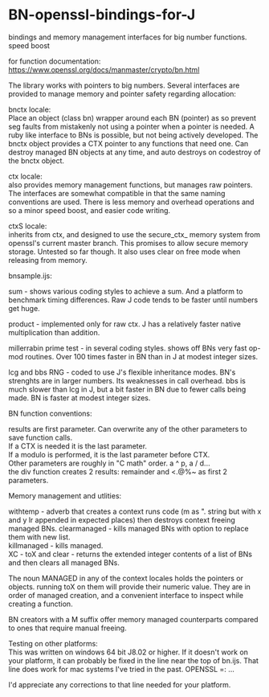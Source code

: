 # BN-openssl-bindings-for-J
bindings and memory management interfaces for big number functions.  speed boost 

for function documentation:  
https://www.openssl.org/docs/manmaster/crypto/bn.html

The library works with pointers to big numbers.  Several interfaces are provided to manage memory and pointer safety regarding allocation:

bnctx locale:  
Place an object (class bn) wrapper around each BN (pointer) as so prevent seg faults from mistakenly not using a pointer when a pointer is needed.  A ruby like interface to BNs is possible, but not being actively developed.  The bnctx object provides a CTX pointer to any functions that need one.  Can destroy managed BN objects at any time, and auto destroys on codestroy of the bnctx object.

ctx locale:  
also provides memory management functions, but manages raw pointers.  The interfaces are somewhat compatible in that the same naming conventions are used.  There is less memory and overhead operations and so a minor speed boost, and easier code writing.

ctxS locale:  
inherits from ctx, and designed to use the secure_ctx_ memory system from openssl's current master branch.  This promises to allow secure memory storage.  Untested so far though.  It also uses clear on free mode when releasing from memory.

bnsample.ijs:  

sum - shows various coding styles to achieve a sum.  And a platform to benchmark timing differences.  Raw J code tends to be faster until numbers get huge.  

product - implemented only for raw ctx.  J has a relatively faster native multiplication than addition.

millerrabin prime test - in several coding styles.  shows off BNs very fast op-mod routines.  Over 100 times faster in BN than in J at modest integer sizes.

lcg and bbs RNG - coded to use J's flexible inheritance modes.  BN's strenghts are in larger numbers.  Its weaknesses in call overhead.  bbs is much slower than lcg in J, but a bit faster in BN due to fewer calls being made.  BN is faster at modest integer sizes.

BN function conventions:

results are first parameter.  Can overwrite any of the other parameters to save function calls.  
If a CTX is needed it is the last parameter.  
If a modulo is performed, it is the last parameter before CTX.  
Other parameters are roughly in "C math" order.  a ^ p, a / d...  
the div function creates 2 results:  remainder and <.@%~ as first 2 parameters.

Memory management and utlities:

withtemp - adverb that creates a context runs code (m as ". string but with x and y lr appended in expected places) then destroys context freeing managed BNs.
clearmanaged - kills managed BNs with option to replace them with new list.  
killmanaged - kills managed.  
XC - toX and clear - returns the extended integer contents of a list of BNs and then clears all managed BNs.

The noun MANAGED in any of the context locales holds the pointers or objects.  running toX on them will provide their numeric value.  They are in order of managed creation, and a convenient interface to inspect while creating a function. 

BN creators with a M suffix offer memory managed counterparts compared to ones that require manual freeing.

Testing on other platforms:  
This was written on windows 64 bit J8.02 or higher.  If it doesn't work on your platform, it can probably be fixed in the line near the top of bn.ijs.  That line does work for mac systems I've tried in the past.
OPENSSL =: ...

I'd appreciate any corrections to that line needed for your platform.
